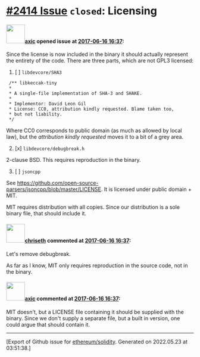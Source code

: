 # [\#2414 Issue](https://github.com/ethereum/solidity/issues/2414) `closed`: Licensing

#### <img src="https://avatars.githubusercontent.com/u/20340?v=4" width="50">[axic](https://github.com/axic) opened issue at [2017-06-16 16:37](https://github.com/ethereum/solidity/issues/2414):

Since the license is now included in the binary it should actually represent the entirety of the code. There are three parts, which are not GPL3 licensed:

1. [ ] `libdevcore/SHA3`
```
 /** libkeccak-tiny
 *
 * A single-file implementation of SHA-3 and SHAKE.
 *
 * Implementor: David Leon Gil
 * License: CC0, attribution kindly requested. Blame taken too,
 * but not liability.
 */
```

Where CC0 corresponds to public domain (as much as allowed by local law), but the *attribution kindly requested* moves it to a bit of a grey area.

2. [x] `libdevcore/debugbreak.h`

2-clause BSD. This requires reproduction in the binary.

3. [ ] `jsoncpp`

See https://github.com/open-source-parsers/jsoncpp/blob/master/LICENSE. It is licensed under public domain + MIT.

MIT requires distribution with all copies. Since our distribution is a sole binary file, that should include it.

#### <img src="https://avatars.githubusercontent.com/u/9073706?v=4" width="50">[chriseth](https://github.com/chriseth) commented at [2017-06-16 16:37](https://github.com/ethereum/solidity/issues/2414#issuecomment-309394271):

Let's remove debugbreak.

As far as I know, MIT only requires reproduction in the source code, not in the binary.

#### <img src="https://avatars.githubusercontent.com/u/20340?v=4" width="50">[axic](https://github.com/axic) commented at [2017-06-16 16:37](https://github.com/ethereum/solidity/issues/2414#issuecomment-309395528):

MIT doesn't, but a LICENSE file containing it should be supplied with the binary. Since we don't supply a separate file, but a built in version, one could argue that should contain it.


-------------------------------------------------------------------------------



[Export of Github issue for [ethereum/solidity](https://github.com/ethereum/solidity). Generated on 2022.05.23 at 03:51:38.]
